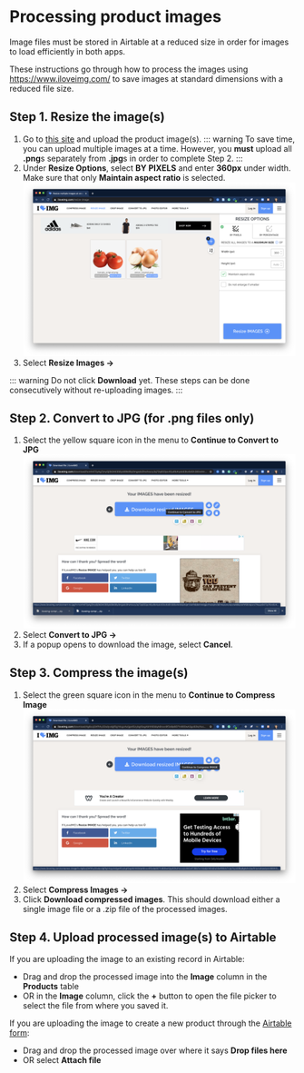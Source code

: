 # Processing product images
Image files must be stored in Airtable at a reduced size in order for images to load efficiently in both apps.

These instructions go through how to process the images using <https://www.iloveimg.com/> to save images at standard dimensions with a reduced file size.

## Step 1. Resize the image(s)
1. Go to [this site](https://www.iloveimg.com/resize-image) and upload the product image(s).
   ::: warning
   To save time, you can upload multiple images at a time. However, you **must** upload all **.png**s separately from **.jpg**s in order to complete Step 2.
   :::
2. Under **Resize Options**, select **BY PIXELS** and enter **360px** under width. Make sure that only **Maintain aspect ratio** is selected.
    ![resize](../assets/productimages/resize.png)
3. Select **Resize Images ->**
   
::: warning 
Do not click **Download** yet. These steps can be done consecutively without re-uploading images.
:::

## Step 2. Convert to JPG (for .png files only)
1. Select the yellow square icon in the menu to **Continue to Convert to JPG**
   ![selectconvertjpg](../assets/productimages/selectconvertjpg.png)
2. Select **Convert to JPG ->**
3. If a popup opens to download the image, select **Cancel**.

## Step 3. Compress the image(s)
1. Select the green square icon in the menu to **Continue to Compress Image**
   ![selectcompressimg](../assets/productimages/selectcompressimg.png)
2. Select **Compress Images ->**
3. Click **Download compressed images**. This should download either a single image file or a .zip file of the processed images.

## Step 4. Upload processed image(s) to Airtable
If you are uploading the image to an existing record in Airtable:
- Drag and drop the processed image into the **Image** column in the **Products** table
- OR in the **Image** column, click the **+** button to open the file picker to select the file from where you saved it.

If you are uploading the image to create a new product through the [Airtable form](forms.md):
- Drag and drop the processed image over where it says **Drop files here**
- OR select **Attach file**